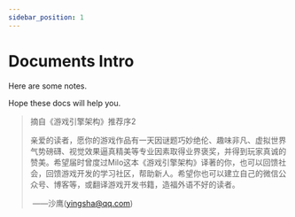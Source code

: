 ```yaml
---
sidebar_position: 1
---
```


# Documents Intro

Here are some notes.

Hope these  docs will help you.

> 摘自《游戏引擎架构》推荐序2
>
> 亲爱的读者，愿你的游戏作品有一天因谜题巧妙绝伦、趣味非凡、虚拟世界气势磅礴、视觉效果逼真精美等专业因素取得业界褒奖，并得到玩家真诚的赞美。希望届时曾度过Milo这本《游戏引擎架构》译著的你，也可以回馈社会，回馈游戏开发的学习社区，帮助新人。希望你也可以建立自己的微信公众号、博客等，或翻译游戏开发书籍，造福外语不好的读者。
>
> ​					——沙鹰(yingsha@qq.com)
